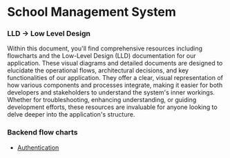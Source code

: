 # School Management System

### LLD -> Low Level Design

Within this document, you'll find comprehensive resources including flowcharts and the Low-Level Design (LLD) documentation for our application. These visual diagrams and detailed documents are designed to elucidate the operational flows, architectural decisions, and key functionalities of our application. They offer a clear, visual representation of how various components and processes integrate, making it easier for both developers and stakeholders to understand the system's inner workings. Whether for troubleshooting, enhancing understanding, or guiding development efforts, these resources are invaluable for anyone looking to delve deeper into the application's structure.

### Backend flow charts

- [Authentication](./diagrams/flow/authentication.md)
